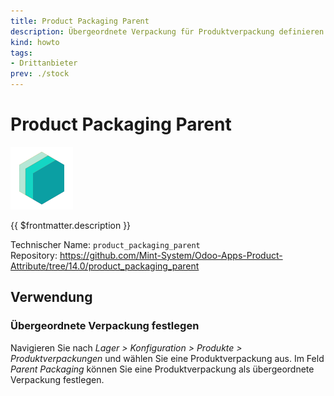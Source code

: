 ```yaml
---
title: Product Packaging Parent
description: Übergeordnete Verpackung für Produktverpackung definieren.
kind: howto
tags:
- Drittanbieter
prev: ./stock
---
```

# Product Packaging Parent
![icon_oms_box](attachments/icons_odoo_mint_system.png)

{{ $frontmatter.description }}

Technischer Name: `product_packaging_parent`\
Repository: <https://github.com/Mint-System/Odoo-Apps-Product-Attribute/tree/14.0/product_packaging_parent>

## Verwendung

### Übergeordnete Verpackung festlegen

Navigieren Sie nach *Lager > Konfiguration > Produkte > Produktverpackungen* und wählen Sie eine Produktverpackung aus. Im Feld *Parent Packaging* können Sie eine Produktverpackung als übergeordnete Verpackung festlegen.

